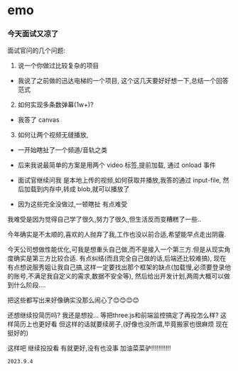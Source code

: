 # emo

### 今天面试又凉了

面试官问的几个问题:

1. 说一个你做过比较复杂的项目

- 我说了之前做的迅达电梯的一个项目, 这个这几天要好好想一下,总结一个回答范式

2. 如何实现多条数弹幕(1w+)?

- 我答了 canvas

3. 如何让两个视频无缝播放,

- 一开始瞎扯了一个频道/音轨之类
- 后来我说最简单的方案是用两个 video 标签,提前加载, 通过 onload 事件

- 面试官继续问我 是本地上传的视频,如何获取并播放,我答的通过 input-file, 然后加载到内存中,转成 blob,就可以播放了

- 因为这些完全没做过,一顿瞎扯 有点难受

我难受是因为觉得自己学了很久,努力了很久,但生活反而变糟糕了一些..

今年确实是不太顺的,喜欢的人抛弃了我,工作也没以前合适,希望能早点走出阴霾.

今天公司想做性能优化,可我是想重头自己做,而不是接入一个第三方.但是从现实角度确实是第三方比较合适. 有点纠结(而且完全自己做的话,后端还比较难搞), 现在有点想说服秀姐让我自己搞,这样一定要找出那个框架的缺点(加载慢,必须要登录他的账号,不满足我自定义的需求,数据不安全等),
然后给出开发计划,两周大概可以做到什么阶段....


把这些都写出来好像确实没那么闹心了😊😊😊😊


还想继续投简历吗?
我还是想投... 
等把three.js和前端监控搞定了再投怎么样? 这样简历上也更好看
但这样的话就要续房子,(好像也没所谓,毕竟搬家也很麻烦 现在挺好的)


这样吧 继续投投看 有就更好,没有也没事
加油菜菜驴!!!!!!!!!!!

`2023.9.4`



